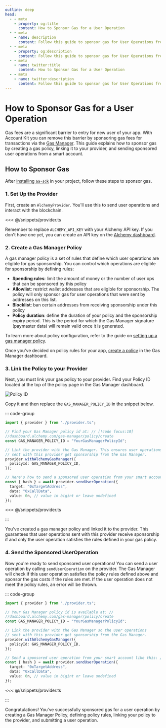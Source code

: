 ```yaml
---
outline: deep
head:
  - - meta
    - property: og:title
      content: How to Sponsor Gas for a User Operation
  - - meta
    - name: description
      content: Follow this guide to sponsor gas for User Operations from any ERC-4337 smart account. Account Kit is a vertically integrated stack for building apps that support ERC-4337.
  - - meta
    - property: og:description
      content: Follow this guide to sponsor gas for User Operations from any ERC-4337 smart account. Account Kit is a vertically integrated stack for building apps that support ERC-4337.
  - - meta
    - name: twitter:title
      content: How to Sponsor Gas for a User Operation
  - - meta
    - name: twitter:description
      content: Follow this guide to sponsor gas for User Operations from any ERC-4337 smart account. Account Kit is a vertically integrated stack for building apps that support ERC-4337.
---
```


# How to Sponsor Gas for a User Operation

Gas fees are a significant barrier to entry for new user of your app. With Account Kit you can remove this barrier by sponsoring gas fees for transactions via the [Gas Manager](https://docs.alchemy.com/docs/gas-manager-services). This guide explains how to sponsor gas by creating a gas policy, linking it to your provider, and sending sponsored user operations from a smart account.

## How to Sponsor Gas

After [installing `aa-sdk`](/overview/getting-started#install-the-packages) in your project, follow these steps to sponsor gas.

### 1. Set Up the Provider

First, create an `AlchemyProvider`. You'll use this to send user operations and interact with the blockchain.

<<< @/snippets/provider.ts

Remember to replace `ALCHEMY_API_KEY` with your Alchemy API key. If you don't have one yet, you can create an API key on the [Alchemy dashboard](https://dashboard.alchemy.com/).

### 2. Create a Gas Manager Policy

A gas manager policy is a set of rules that define which user operations are eligible for gas sponsorship. You can control which operations are eligible for sponsorship by defining rules:

- **Spending rules**: limit the amount of money or the number of user ops that can be sponsored by this policy
- **Allowlist**: restrict wallet addresses that are eligible for sponsorship. The policy will only sponsor gas for user operations that were sent by addresses on this list.
- **Blocklist**: ban certain addresses from receiving sponsorship under this policy
- **Policy duration**: define the duration of your policy and the sponsorship expiry period. This is the period for which the Gas Manager signature (paymaster data) will remain valid once it is generated.

To learn more about policy configuration, refer to the guide on [setting up a gas manager policy](https://docs.alchemy.com/docs/setup-a-gas-manager-policy).

Once you've decided on policy rules for your app, [create a policy](https://dashboard.alchemy.com/gas-manager/policy/create) in the Gas Manager dashboard.

### 3. Link the Policy to your Provider

Next, you must link your gas policy to your provider. Find your Policy ID located at the top of the policy page in the Gas Manager dashboard.

![Policy ID](/images/policy-id.png)

Copy it and then replace the `GAS_MANAGER_POLICY_ID` in the snippet below.

::: code-group

```ts [sponsor-gas.ts]
import { provider } from "./provider.ts";

// Find your Gas Manager policy id at: // [!code focus:10]
//dashboard.alchemy.com/gas-manager/policy/create
const GAS_MANAGER_POLICY_ID = "YourGasManagerPolicyId";

// Link the provider with the Gas Manager. This ensures user operations
// sent with this provider get sponsorship from the Gas Manager.
provider.withAlchemyGasManager({
  policyId: GAS_MANAGER_POLICY_ID,
});

// Here's how to send a sponsored user operation from your smart account:
const { hash } = await provider.sendUserOperation({
  target: "0xTargetAddress",
  data: "0xCallData",
  value: 0n, // value in bigint or leave undefined
});
```

<<< @/snippets/provider.ts

:::

You've created a gas manager policy and linked it to the provider. This guarantees that user operations sent with this provider receive sponsorship if and only the user operation satisfies the rules defined in your gas policy.

### 4. Send the Sponsored UserOperation

Now you're ready to send sponsored user operations! You can send a user operation by calling `sendUserOperation` on the provider. The Gas Manager will check if this user operation satisfies the policy rules defined above and sponsor the gas costs if the rules are met. If the user operation does not meet the policy rules, an error will be thrown.

::: code-group

```ts [sponsor-gas.ts]
import { provider } from "./provider.ts";

// Your Gas Manager policy id is available at: //
//dashboard.alchemy.com/gas-manager/policy/create
const GAS_MANAGER_POLICY_ID = "YourGasManagerPolicyId";

// Link the provider with the Gas Manager so the user operations
// sent with this provider get sponsorship from the Gas Manager.
provider.withAlchemyGasManager({
  policyId: GAS_MANAGER_POLICY_ID,
});

// Send a sponsored user operation from your smart account like this: // [!code focus:6]
const { hash } = await provider.sendUserOperation({
  target: "0xTargetAddress",
  data: "0xCallData",
  value: 0n, // value in bigint or leave undefined
});
```

<<< @/snippets/provider.ts

:::

Congratulations! You've successfully sponsored gas for a user operation by creating a Gas Manager Policy, defining policy rules, linking your policy to the provider, and submitting a user operation.
